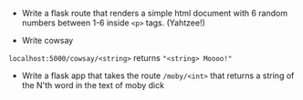 * Write a flask route that renders a simple html document with 6 random numbers between 1-6 inside `<p>` tags. (Yahtzee!)

* Write cowsay

`localhost:5000/cowsay/<string>` returns `"<string> Moooo!"`

* Write a flask app that takes the route `/moby/<int>` that returns a string of the N'th word in the text of moby dick
